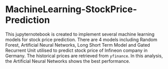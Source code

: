 # MachineLearning-StockPrice-Prediction

This jupyternotebook is created to implement several machine learning models for stock price prediction. There are 4 models including Random Forest, Artificial Neural Networks, Long Short Term Model and Gated Recurrent Unit utilised to predict stock price of Infineon company in Germany. The historical prices are retrieved from `yfinance`. In this analysis, the Artificial Neural Networks shows the best performance.
